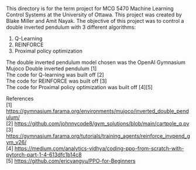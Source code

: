 This directory is for the term project for MCG 5470 Machine Learning Control Systems at the University of Ottawa. This project was created by Blake Miller and Amit Nayak. The objective of this project was to control a double inverted pendulum with 3 different algorithms:
1) Q-Learning
2) REINFORCE
3) Proximal policy optimization

The double inverted pendulum model chosen was the OpenAI Gymnasium Mujoco Double inverted pendulum [1]\
The code for Q-learning was built off [2]\
The code for REINFORCE was built off [3]\
The code for Proximal policy optimization was built off [4][5]


References\
[1] https://gymnasium.farama.org/environments/mujoco/inverted_double_pendulum/ \
[2] https://github.com/johnnycode8/gym_solutions/blob/main/cartpole_q.py \
[3] https://gymnasium.farama.org/tutorials/training_agents/reinforce_invpend_gym_v26/ \
[4] https://medium.com/analytics-vidhya/coding-ppo-from-scratch-with-pytorch-part-1-4-613dfc1b14c8 \
[5] https://github.com/ericyangyu/PPO-for-Beginners
